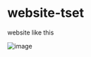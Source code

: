 # website-tset

website like this

![image](https://github.com/lswlc33/website-tset/assets/86835895/d3ea1fdd-6478-46e4-84d5-2006fad02f56)
